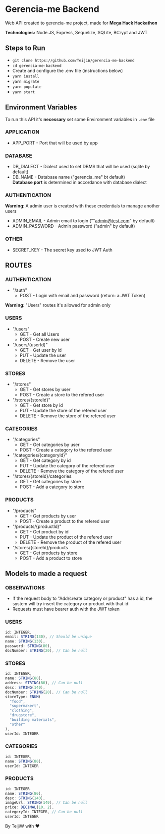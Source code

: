 # Gerencia-me Backend

Web API created to gerencia-me project, made for **Mega Hack Hackathon**

**Technologies:** Node.JS, Express, Sequelize, SQLite, BCrypt and JWT

## Steps to Run

- `git clone https://github.com/TeijiW/gerencia-me-backend`
- `cd gerencia-me-backend`
- Create and configure the .env file (instructions below)
- `yarn install`
- `yarn migrate`
- `yarn populate`
- `yarn start`

## Environment Variables

To run this API it's **necessary** set some Environment variables in `.env` file

### APPLICATION

- APP_PORT - Port that will be used by app

### DATABASE

- DB_DIALECT - Dialect used to set DBMS that will be used (sqlite by default)
- DB_NAME - Database name ("gerencia_me" bt default)  
  **Database port** is determined in accordance with database dialect

### AUTHENTICATION

**Warning**: A admin user is created with these credentials to manage another users

- ADMIN_EMAIL - Admin email to login (""admin@test.com" by default)
- ADMIN_PASSWORD - Admin password ("admin" by default)

### OTHER

- SECRET_KEY - The secret key used to JWT Auth

## ROUTES

### AUTHENTICATION

- "/auth"
  - POST - Login with email and password (return: a JWT Token)

**Warning**: "Users" routes it's allowed for admin only

### USERS

- "/users"
  - GET - Get all Users
  - POST - Create new user
- "/users/{userId}"
  - GET - Get user by id
  - PUT - Update the user
  - DELETE - Remove the user

### STORES

- "/stores"
  - GET - Get stores by user
  - POST - Create a store to the refered user
- "/stores/{storeId}"
  - GET - Get store by id
  - PUT - Update the store of the refered user
  - DELETE - Remove the store of the refered user

### CATEGORIES

- "/categories"
  - GET - Get categories by user
  - POST - Create a category to the refered user
- "/categories/{categoryId}"
  - GET - Get category by id
  - PUT - Update the category of the refered user
  - DELETE - Remove the category of the refered user
- "/stores/{storeId}/categories
  - GET - Get categories by store
  - POST - Add a category to store

### PRODUCTS

- "/products"
  - GET - Get products by user
  - POST - Create a product to the refered user
- "/products/{productId}"
  - GET - Get product by id
  - PUT - Update the product of the refered user
  - DELETE - Remove the product of the refered user
- "/stores/{storeId}/products
  - GET - Get products by store
  - POST - Add a product to store

## Models to made a request

### OBSERVATIONS

- If the request body to "Add/create category or product" has a id, the system will try insert the category or product with that id
- Requests must have bearer auth with the JWT token

### USERS

```javascript
id: INTEGER,
email: STRING(130), // Should be unique
name: STRING(130),
password: STRING(80),
docNumber: STRING(20), // Can be null
```

### STORES

```javascript
id: INTEGER,
name: STRING(80),
address: STRING(80), // Can be null
desc: STRING(140),
docNumber: STRING(20), // Can be null
storeType: ENUM(
  "food",
  "supermakert",
  "clothing",
  "drugstore",
  "building materials",
  "other"
),
userId: INTEGER
```

### CATEGORIES

```javascript
id: INTEGER,
name: STRING(80),
userId: INTEGER
```

### PRODUCTS

```javascript
id: INTEGER
name: STRING(80),
desc: STRING(140),
imageUrl: STRING(140), // Can be null
price: DECIMAL(10, 2),
categoryId: INTEGER, // Can be null
userId: INTEGER
```

By TeijiW with :heart:
